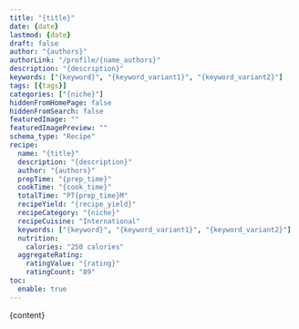 ```yaml
---
title: "{title}"
date: {date}
lastmod: {date}
draft: false
author: "{authors}"
authorLink: "/profile/{name_authors}"
description: "{description}"
keywords: ["{keyword}", "{keyword_variant1}", "{keyword_variant2}"]
tags: [{tags}]
categories: ["{niche}"]
hiddenFromHomePage: false
hiddenFromSearch: false
featuredImage: ""
featuredImagePreview: ""
schema_type: "Recipe"
recipe:
  name: "{title}"
  description: "{description}"
  author: "{authors}"
  prepTime: "{prep_time}"
  cookTime: "{cook_time}"
  totalTime: "PT{prep_time}M"
  recipeYield: "{recipe_yield}"
  recipeCategory: "{niche}"
  recipeCuisine: "International"
  keywords: ["{keyword}", "{keyword_variant1}", "{keyword_variant2}"]
  nutrition:
    calories: "250 calories"
  aggregateRating:
    ratingValue: "{rating}"
    ratingCount: "89"
toc:
  enable: true
---
```

        
{content}